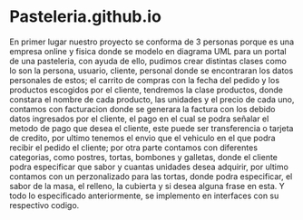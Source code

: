 # Pasteleria.github.io
En primer lugar nuestro proyecto se conforma de 3 personas porque es una empresa online y fisica donde se modelo en diagrama UML para un portal de una pasteleria, con ayuda de ello, pudimos crear distintas clases como lo son la persona, usuario, cliente, personal donde se encontraran los datos personales de estos; el carrito de compras con la fecha del pedido y los productos escogidos por el cliente, tendremos la clase productos, donde constara el nombre de cada producto, las unidades y el precio de cada uno, contamos con facturacion donde se generara la factura con los debido datos ingresados por el cliente, el pago en el cual se podra señalar el metodo de pago que desea el cliente, este puede ser transferencia o tarjeta de credito, por ultimo tenemos el envio que el vehiculo en el que podra recibir el pedido el cliente; por otra parte contamos con diferentes categorias, como postres, tortas, bombones y galletas, donde el cliente podra especificar que sabor y cuantas unidades desea adquirir, por ultimo contamos con un perzonalizado para las tortas, donde podra especificar, el sabor de la masa, el relleno, la cubierta y si desea alguna frase en esta. Y todo lo especificado anteriormente, se implemento en interfaces con su respectivo codigo.
